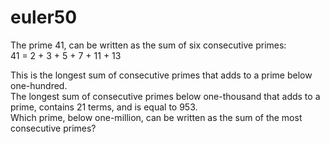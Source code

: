 # euler50
The prime 41, can be written as the sum of six consecutive primes:  
41 = 2 + 3 + 5 + 7 + 11 + 13 

This is the longest sum of consecutive primes that adds to a prime below one-hundred.  
The longest sum of consecutive primes below one-thousand that adds to a prime, contains 21 terms, and is equal to 953.  
Which prime, below one-million, can be written as the sum of the most consecutive primes?
